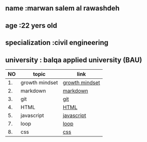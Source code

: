 ## name :marwan salem al rawashdeh 
## age :22 yers old 
## specialization :civil engineering
## university : balqa applied university (BAU)

|  NO  |topic            |  link             |
|  -  |- |- |
|  1. | growth mindset | [growth mindset](https://marwanrawshedh.github.io/readingnotes/growth%20mindset)|
| 2.  | markdown       | [markdown](https://marwanrawshedh.github.io/readingnotes/markdown)      |
| 3.  | git            | [git](https://marwanrawshedh.github.io/readingnotes/git)  
| 4.  | HTML | [HTML](https://marwanrawshedh.github.io/readingnotes/HTML) |
| 5. | javascript | [javascript](https://marwanrawshedh.github.io/readingnotes/js) |
|  7. | loop |  [loop](https://marwanrawshedh.github.io/readingnotes/loop ) |
| 8. | css |[css ]( https://marwanrawshedh.github.io/readingnotes/css)  |